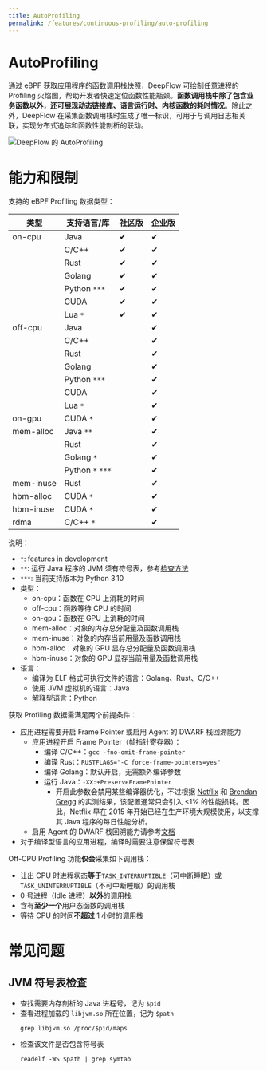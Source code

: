 ```yaml
---
title: AutoProfiling
permalink: /features/continuous-profiling/auto-profiling
---
```


# AutoProfiling

通过 eBPF 获取应用程序的函数调用栈快照，DeepFlow 可绘制任意进程的 Profiling 火焰图，帮助开发者快速定位函数性能瓶颈。**函数调用栈中除了包含业务函数以外，还可展现动态链接库、语言运行时、内核函数的耗时情况**。除此之外，DeepFlow 在采集函数调用栈时生成了唯一标识，可用于与调用日志相关联，实现分布式追踪和函数性能剖析的联动。

![DeepFlow 的 AutoProfiling](https://yunshan-guangzhou.oss-cn-beijing.aliyuncs.com/pub/pic/20240601665a96f4b63fd.png)

# 能力和限制

支持的 eBPF Profiling 数据类型：

| 类型      | 支持语言/库      | 社区版 | 企业版 |
| --------- | ---------------- | ------ | ------ |
| on-cpu    | Java             | ✔      | ✔      |
|           | C/C++            | ✔      | ✔      |
|           | Rust             | ✔      | ✔      |
|           | Golang           | ✔      | ✔      |
|           | Python `***`     | ✔      | ✔      |
|           | CUDA             | ✔      | ✔      |
|           | Lua `*`          | ✔      | ✔      |
| off-cpu   | Java             |        | ✔      |
|           | C/C++            |        | ✔      |
|           | Rust             |        | ✔      |
|           | Golang           |        | ✔      |
|           | Python `***`     |        | ✔      |
|           | CUDA             |        | ✔      |
|           | Lua `*`          |        | ✔      |
| on-gpu    | CUDA `*`         |        | ✔      |
| mem-alloc | Java `**`        |        | ✔      |
|           | Rust             |        | ✔      |
|           | Golang `*`       |        | ✔      |
|           | Python `*` `***` |        | ✔      |
| mem-inuse | Rust             |        | ✔      |
| hbm-alloc | CUDA `*`         |        | ✔      |
| hbm-inuse | CUDA `*`         |        | ✔      |
| rdma      | C/C++ `*`        |        | ✔      |

说明：

- `*`: features in development
- `**`: 运行 Java 程序的 JVM 须有符号表，参考[检查方法](#jvm-符号表检查)
- `***`: 当前支持版本为 Python 3.10
- 类型：
  - on-cpu：函数在 CPU 上消耗的时间
  - off-cpu：函数等待 CPU 的时间
  - on-gpu：函数在 GPU 上消耗的时间
  - mem-alloc：对象的内存总分配量及函数调用栈
  - mem-inuse：对象的内存当前用量及函数调用栈
  - hbm-alloc：对象的 GPU 显存总分配量及函数调用栈
  - hbm-inuse：对象的 GPU 显存当前用量及函数调用栈
- 语言：
  - 编译为 ELF 格式可执行文件的语言：Golang、Rust、C/C++
  - 使用 JVM 虚拟机的语言：Java
  - 解释型语言：Python

获取 Profiling 数据需满足两个前提条件：

- 应用进程需要开启 Frame Pointer 或启用 Agent 的 DWARF 栈回溯能力
  - 应用进程开启 Frame Pointer（帧指针寄存器）：
    - 编译 C/C++：`gcc -fno-omit-frame-pointer`
    - 编译 Rust：`RUSTFLAGS="-C force-frame-pointers=yes"`
    - 编译 Golang：默认开启，无需额外编译参数
    - 运行 Java：`-XX:+PreserveFramePointer`
      - 开启此参数会禁用某些编译器优化，不过根据 [Netflix](https://netflixtechblog.com/java-in-flames-e763b3d32166) 和 [Brendan Gregg](https://www.brendangregg.com/FlameGraphs/cpuflamegraphs.html) 的实测结果，该配置通常只会引入 <1% 的性能损耗。因此，Netflix 早在 2015 年开始已经在生产环境大规模使用，以支撑其 Java 程序的每日性能分析。
  - 启用 Agent 的 DWARF 栈回溯能力请参考[文档](../../configuration/agent/#inputs.ebpf.profile.unwinding)
- 对于编译型语言的应用进程，编译时需要注意保留符号表

Off-CPU Profiling 功能**仅会**采集如下调用栈：

- 让出 CPU 时进程状态**等于**`TASK_INTERRUPTIBLE`（可中断睡眠）或`TASK_UNINTERRUPTIBLE`（不可中断睡眠）的调用栈
- 0 号进程（Idle 进程）**以外**的调用栈
- 含有**至少一个**用户态函数的调用栈
- 等待 CPU 的时间**不超过** 1 小时的调用栈

# 常见问题

## JVM 符号表检查

- 查找需要内存剖析的 Java 进程号，记为 `$pid`
- 查看进程加载的 `libjvm.so` 所在位置，记为 `$path`
  ```
  grep libjvm.so /proc/$pid/maps
  ```
- 检查该文件是否包含符号表
  ```
  readelf -WS $path | grep symtab
  ```
